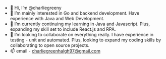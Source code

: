 - 👋 Hi, I’m @charliegreeny
- 👀 I’m mainly interested in Go and backend development. Have experience with Java and Web Development. 
- 🌱 I’m currently continuing my learning in Java and Javascript. Plus, expanding my skill set to include React.js and RPA.
- 💞️ I’m looking to collaborate on everything really. I have experience in testing - unit and automated. Plus, looking to expand my coding skills by collaborating to open source projects.
- 📫 email - charliegreenhalgh97@gmail.com

